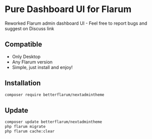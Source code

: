 
# Pure Dashboard UI for Flarum
Reworked Flarum admin dashboard UI - Feel free to report bugs and suggest on Discuss link

## Compatible
- Only Desktop
- Any Flarum version
- Simple, just install and enjoy!


## Installation

```sh
composer require betterflarum/nextadmintheme
```

## Update

```sh
composer update betterflarum/nextadmintheme
php flarum migrate
php flarum cache:clear
```


